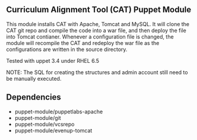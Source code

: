 Curriculum Alignment Tool (CAT) Puppet Module
-------------------

This module installs CAT with Apache, Tomcat and MySQL. It will clone the CAT git repo and compile the code into a war file, and then deploy the file into Tomcat contianer. Whenever a configuration file is changed, the module will recompile the CAT and redeploy the war file as the configurations are written in the source directory.

Tested with uppet 3.4 under RHEL 6.5

NOTE: The SQL for creating the structures and admin account still need to be manually executed.

Dependencies
------------
* puppet-module/puppetlabs-apache
* puppet-module/git
* puppet-module/vcsrepo
* puppet-module/evenup-tomcat
